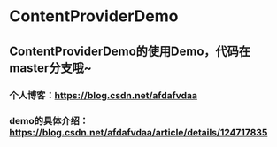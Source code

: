 # ContentProviderDemo
## ContentProviderDemo的使用Demo，代码在master分支哦~

### 个人博客：https://blog.csdn.net/afdafvdaa 
### demo的具体介绍：https://blog.csdn.net/afdafvdaa/article/details/124717835
